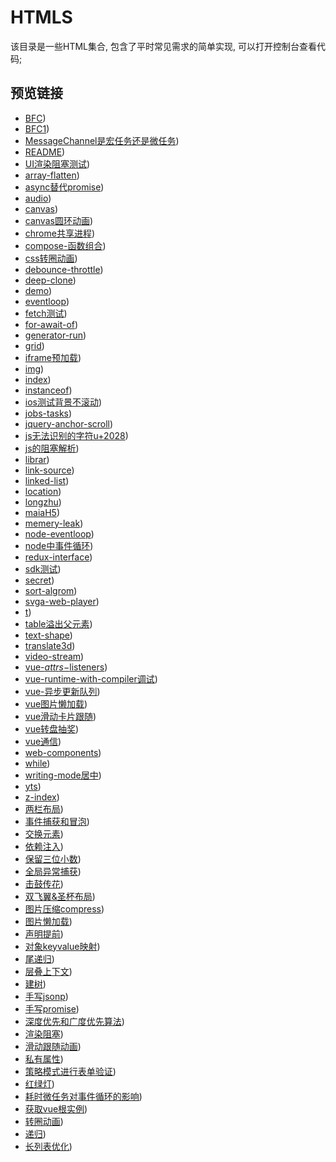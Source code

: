 # HTMLS

该目录是一些HTML集合, 包含了平时常见需求的简单实现, 可以打开控制台查看代码;

## 预览链接

- [BFC](https://lorainwings.github.io/demos/BFC.html))
- [BFC1](https://lorainwings.github.io/demos/BFC1.html))
- [MessageChannel是宏任务还是微任务](https://lorainwings.github.io/demos/MessageChannel是宏任务还是微任务.html))
- [README](https://lorainwings.github.io/demos/README.html))
- [UI渲染阻塞测试](https://lorainwings.github.io/demos/UI渲染阻塞测试.html))
- [array-flatten](https://lorainwings.github.io/demos/array-flatten.html))
- [async替代promise](https://lorainwings.github.io/demos/async替代promise.html))
- [audio](https://lorainwings.github.io/demos/audio.html))
- [canvas](https://lorainwings.github.io/demos/canvas.html))
- [canvas圆环动画](https://lorainwings.github.io/demos/canvas圆环动画.html))
- [chrome共享进程](https://lorainwings.github.io/demos/chrome共享进程.html))
- [compose-函数组合](https://lorainwings.github.io/demos/compose-函数组合.html))
- [css转圈动画](https://lorainwings.github.io/demos/css转圈动画.html))
- [debounce-throttle](https://lorainwings.github.io/demos/debounce-throttle.html))
- [deep-clone](https://lorainwings.github.io/demos/deep-clone.html))
- [demo](https://lorainwings.github.io/demos/demo.html))
- [eventloop](https://lorainwings.github.io/demos/eventloop.html))
- [fetch测试](https://lorainwings.github.io/demos/fetch测试.html))
- [for-await-of](https://lorainwings.github.io/demos/for-await-of.html))
- [generator-run](https://lorainwings.github.io/demos/generator-run.html))
- [grid](https://lorainwings.github.io/demos/grid.html))
- [iframe预加载](https://lorainwings.github.io/demos/iframe预加载.html))
- [img](https://lorainwings.github.io/demos/img.html))
- [index](https://lorainwings.github.io/demos/index.html))
- [instanceof](https://lorainwings.github.io/demos/instanceof.html))
- [ios测试背景不滚动](https://lorainwings.github.io/demos/ios测试背景不滚动.html))
- [jobs-tasks](https://lorainwings.github.io/demos/jobs-tasks.html))
- [jquery-anchor-scroll](https://lorainwings.github.io/demos/jquery-anchor-scroll.html))
- [js无法识别的字符u+2028](https://lorainwings.github.io/demos/js无法识别的字符u+2028.html))
- [js的阻塞解析](https://lorainwings.github.io/demos/js的阻塞解析.html))
- [librar](https://lorainwings.github.io/demos/librar.html))
- [link-source](https://lorainwings.github.io/demos/link-source.html))
- [linked-list](https://lorainwings.github.io/demos/linked-list.html))
- [location](https://lorainwings.github.io/demos/location.html))
- [longzhu](https://lorainwings.github.io/demos/longzhu.html))
- [maiaH5](https://lorainwings.github.io/demos/maiaH5.html))
- [memery-leak](https://lorainwings.github.io/demos/memery-leak.html))
- [node-eventloop](https://lorainwings.github.io/demos/node-eventloop.html))
- [node中事件循环](https://lorainwings.github.io/demos/node中事件循环.html))
- [redux-interface](https://lorainwings.github.io/demos/redux-interface.html))
- [sdk测试](https://lorainwings.github.io/demos/sdk测试.html))
- [secret](https://lorainwings.github.io/demos/secret.html))
- [sort-algrom](https://lorainwings.github.io/demos/sort-algrom.html))
- [svga-web-player](https://lorainwings.github.io/demos/svga-web-player.html))
- [t](https://lorainwings.github.io/demos/t.html))
- [table溢出父元素](https://lorainwings.github.io/demos/table溢出父元素.html))
- [text-shape](https://lorainwings.github.io/demos/text-shape.html))
- [translate3d](https://lorainwings.github.io/demos/translate3d.html))
- [video-stream](https://lorainwings.github.io/demos/video-stream.html))
- [vue-$attrs-$listeners](https://lorainwings.github.io/demos/vue-$attrs-$listeners.html))
- [vue-runtime-with-compiler调试](https://lorainwings.github.io/demos/vue-runtime-with-compiler调试.html))
- [vue-异步更新队列](https://lorainwings.github.io/demos/vue-异步更新队列.html))
- [vue图片懒加载](https://lorainwings.github.io/demos/vue图片懒加载.html))
- [vue滑动卡片跟随](https://lorainwings.github.io/demos/vue滑动卡片跟随.html))
- [vue转盘抽奖](https://lorainwings.github.io/demos/vue转盘抽奖.html))
- [vue通信](https://lorainwings.github.io/demos/vue通信.html))
- [web-components](https://lorainwings.github.io/demos/web-components.html))
- [while](https://lorainwings.github.io/demos/while.html))
- [writing-mode居中](https://lorainwings.github.io/demos/writing-mode居中.html))
- [yts](https://lorainwings.github.io/demos/yts.html))
- [z-index](https://lorainwings.github.io/demos/z-index.html))
- [两栏布局](https://lorainwings.github.io/demos/两栏布局.html))
- [事件捕获和冒泡](https://lorainwings.github.io/demos/事件捕获和冒泡.html))
- [交换元素](https://lorainwings.github.io/demos/交换元素.html))
- [依赖注入](https://lorainwings.github.io/demos/依赖注入.html))
- [保留三位小数](https://lorainwings.github.io/demos/保留三位小数.html))
- [全局异常捕获](https://lorainwings.github.io/demos/全局异常捕获.html))
- [击鼓传花](https://lorainwings.github.io/demos/击鼓传花.html))
- [双飞翼&amp;圣杯布局](https://lorainwings.github.io/demos/双飞翼&amp;圣杯布局.html))
- [图片压缩compress](https://lorainwings.github.io/demos/图片压缩compress.html))
- [图片懒加载](https://lorainwings.github.io/demos/图片懒加载.html))
- [声明提前](https://lorainwings.github.io/demos/声明提前.html))
- [对象keyvalue映射](https://lorainwings.github.io/demos/对象keyvalue映射.html))
- [尾递归](https://lorainwings.github.io/demos/尾递归.html))
- [层叠上下文](https://lorainwings.github.io/demos/层叠上下文.html))
- [建树](https://lorainwings.github.io/demos/建树.html))
- [手写jsonp](https://lorainwings.github.io/demos/手写jsonp.html))
- [手写promise](https://lorainwings.github.io/demos/手写promise.html))
- [深度优先和广度优先算法](https://lorainwings.github.io/demos/深度优先和广度优先算法.html))
- [渲染阻塞](https://lorainwings.github.io/demos/渲染阻塞.html))
- [滑动跟随动画](https://lorainwings.github.io/demos/滑动跟随动画.html))
- [私有属性](https://lorainwings.github.io/demos/私有属性.html))
- [策略模式进行表单验证](https://lorainwings.github.io/demos/策略模式进行表单验证.html))
- [红绿灯](https://lorainwings.github.io/demos/红绿灯.html))
- [耗时微任务对事件循环的影响](https://lorainwings.github.io/demos/耗时微任务对事件循环的影响.html))
- [获取vue根实例](https://lorainwings.github.io/demos/获取vue根实例.html))
- [转圈动画](https://lorainwings.github.io/demos/转圈动画.html))
- [递归](https://lorainwings.github.io/demos/递归.html))
- [长列表优化](https://lorainwings.github.io/demos/长列表优化.html))
